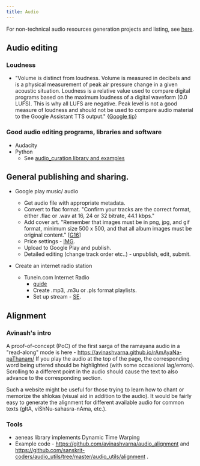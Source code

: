 ```yaml
---
title: Audio
---
```

For non-technical audio resources generation projects and listing, see [here](http://sanskrit.github.io/projects/audio/).

## Audio editing
### Loudness
- "Volume is distinct from loudness. Volume is measured in decibels and is a physical measurement of peak air pressure change in a given acoustic situation. Loudness is a relative value used to compare digital programs based on the maximum loudness of a digital waveform (0.0 LUFS). This is why all LUFS are negative. Peak level is not a good measure of loudness and should not be used to compare audio material to the Google Assistant TTS output." {[Google tip](https://developers.google.com/actions/tools/audio-loudness)}

### Good audio editing programs, libraries and software
- Audacity
- Python
  - See [audio_curation library and examples](https://github.com/sanskrit-coders/audio_curation)

## General publishing and sharing.
* Google play music/ audio
    * Get audio file with appropriate metadata.
    * Convert to flac format. "Confirm your tracks are the correct format, either .flac or .wav at 16, 24 or 32 bitrate, 44.1 kbps."
    * Add cover art. ​"Remember that images must be in png, jpg, and gif format, minimum size 500 x 500, and that all album images must be original content." \[[G16](https://support.google.com/googleplay/artists/answer/1704520?p=album_image_upload_error&rd=1)\]
    * Price settings - [IMG](http://i.imgur.com/MNDkx5P.png). 
    * Upload to Google Play and publish.
    * Detailed editing (change track order etc..) - unpublish, edit, submit.


* Create an internet radio station
  * Tunein.com Internet Radio 
      * [guide](https://help.tunein.com/customer/portal/articles/944520-how-do-i-add-my-station-to-tunein-)
      * Create .mp3, .m3u or .pls format playlists.
      * Set up stream - [SE](https://askubuntu.com/questions/28496/how-do-i-setup-an-icecast-server-for-broadcasting-audio-in-my-network).

## Alignment
### Avinash's intro
A proof-of-concept (PoC) of the first sarga of the ramayana audio in a "read-along" mode is here - https://avinashvarna.github.io/rAmAyaNa-paThanam/ If you play the audio at the top of the page, the corresponding word being uttered should be highlighted (with some occasional lag/errors). Scrolling to a different point in the audio should cause the text to also advance to the corresponding section.

Such a website might be useful for those trying to learn how to chant or memorize the shlokas (visual aid in addition to the audio). It would be fairly easy to generate the alignment for different available audio for common texts (gItA, viShNu-sahasra-nAma, etc.).

### Tools
- aeneas library implements Dynamic Time Warping
- Example code - https://github.com/avinashvarna/audio_alignment and https://github.com/sanskrit-coders/audio_utils/tree/master/audio_utils/alignment .